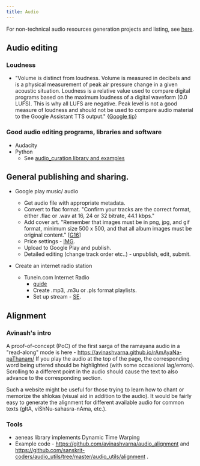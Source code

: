 ```yaml
---
title: Audio
---
```

For non-technical audio resources generation projects and listing, see [here](http://sanskrit.github.io/projects/audio/).

## Audio editing
### Loudness
- "Volume is distinct from loudness. Volume is measured in decibels and is a physical measurement of peak air pressure change in a given acoustic situation. Loudness is a relative value used to compare digital programs based on the maximum loudness of a digital waveform (0.0 LUFS). This is why all LUFS are negative. Peak level is not a good measure of loudness and should not be used to compare audio material to the Google Assistant TTS output." {[Google tip](https://developers.google.com/actions/tools/audio-loudness)}

### Good audio editing programs, libraries and software
- Audacity
- Python
  - See [audio_curation library and examples](https://github.com/sanskrit-coders/audio_curation)

## General publishing and sharing.
* Google play music/ audio
    * Get audio file with appropriate metadata.
    * Convert to flac format. "Confirm your tracks are the correct format, either .flac or .wav at 16, 24 or 32 bitrate, 44.1 kbps."
    * Add cover art. ​"Remember that images must be in png, jpg, and gif format, minimum size 500 x 500, and that all album images must be original content." \[[G16](https://support.google.com/googleplay/artists/answer/1704520?p=album_image_upload_error&rd=1)\]
    * Price settings - [IMG](http://i.imgur.com/MNDkx5P.png). 
    * Upload to Google Play and publish.
    * Detailed editing (change track order etc..) - unpublish, edit, submit.


* Create an internet radio station
  * Tunein.com Internet Radio 
      * [guide](https://help.tunein.com/customer/portal/articles/944520-how-do-i-add-my-station-to-tunein-)
      * Create .mp3, .m3u or .pls format playlists.
      * Set up stream - [SE](https://askubuntu.com/questions/28496/how-do-i-setup-an-icecast-server-for-broadcasting-audio-in-my-network).

## Alignment
### Avinash's intro
A proof-of-concept (PoC) of the first sarga of the ramayana audio in a "read-along" mode is here - https://avinashvarna.github.io/rAmAyaNa-paThanam/ If you play the audio at the top of the page, the corresponding word being uttered should be highlighted (with some occasional lag/errors). Scrolling to a different point in the audio should cause the text to also advance to the corresponding section.

Such a website might be useful for those trying to learn how to chant or memorize the shlokas (visual aid in addition to the audio). It would be fairly easy to generate the alignment for different available audio for common texts (gItA, viShNu-sahasra-nAma, etc.).

### Tools
- aeneas library implements Dynamic Time Warping
- Example code - https://github.com/avinashvarna/audio_alignment and https://github.com/sanskrit-coders/audio_utils/tree/master/audio_utils/alignment .